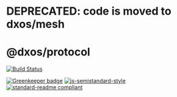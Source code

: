 # DEPRECATED: code is moved to dxos/mesh

# @dxos/protocol

[![Build Status](https://travis-ci.com/dxos/protocol.svg?branch=master)](https://travis-ci.com/dxos/protocol)
<!--[![Coverage Status](https://coveralls.io/repos/github/dxos/protocol/badge.svg?branch=master)](https://coveralls.io/github/dxos/protocol?branch=master)-->
[![Greenkeeper badge](https://badges.greenkeeper.io/dxos/protocol.svg)](https://greenkeeper.io/)
[![js-semistandard-style](https://img.shields.io/badge/code%20style-semistandard-brightgreen.svg?style=flat-square)](https://github.com/standard/semistandard)
[![standard-readme compliant](https://img.shields.io/badge/readme%20style-standard-brightgreen.svg?style=flat-square)](https://github.com/RichardLitt/standard-readme)

